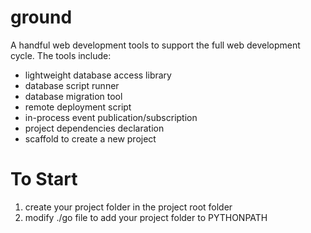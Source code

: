 # ground

A handful web development tools to support the full web development cycle.
The tools include:
* lightweight database access library
* database script runner
* database migration tool
* remote deployment script
* in-process event publication/subscription
* project dependencies declaration
* scaffold to create a new project


# To Start

1. create your project folder in the project root folder
2. modify ./go file to add your project folder to PYTHONPATH

